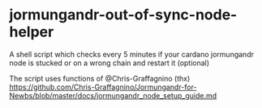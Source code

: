 # jormungandr-out-of-sync-node-helper
A shell script which checks every 5 minutes if your cardano jormungandr node is stucked or on a wrong chain and restart it (optional)

The script uses functions of @Chris-Graffagnino (thx)
https://github.com/Chris-Graffagnino/Jormungandr-for-Newbs/blob/master/docs/jormungandr_node_setup_guide.md
